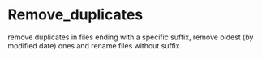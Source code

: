 # Remove_duplicates
remove duplicates in files ending with a specific suffix, remove oldest (by modified date) ones and rename files without suffix
